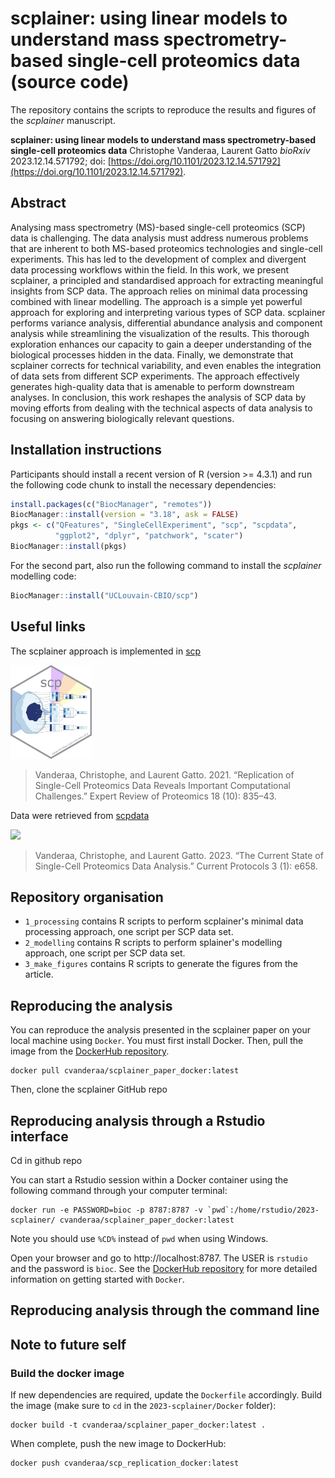 # scplainer: using linear models to understand mass spectrometry-based single-cell proteomics data (source code)

The repository contains the scripts to reproduce the results and
figures of the *scplainer* manuscript.


**scplainer: using linear models to understand mass spectrometry-based single-cell proteomics data**
Christophe Vanderaa, Laurent Gatto *bioRxiv* 2023.12.14.571792;
doi: [https://doi.org/10.1101/2023.12.14.571792](https://doi.org/10.1101/2023.12.14.571792).

## Abstract

Analysing mass spectrometry (MS)-based single-cell proteomics (SCP)
data is challenging. The data analysis must address numerous problems
that are inherent to both MS-based proteomics technologies and
single-cell experiments. This has led to the development of complex
and divergent data processing workflows within the field. In this
work, we present scplainer, a principled and standardised approach
for extracting meaningful insights from SCP data. The approach relies
on minimal data processing combined with linear modelling. The
approach is a simple yet powerful approach for exploring and
interpreting various types of SCP data. scplainer performs variance
analysis, differential abundance analysis and component analysis while
streamlining the visualization of the results. This thorough
exploration enhances our capacity to gain a deeper understanding of
the biological processes hidden in the data. Finally, we demonstrate
that scplainer corrects for technical variability, and even enables
the integration of data sets from different SCP experiments. The
approach effectively generates high-quality data that is amenable to
perform downstream analyses. In conclusion, this work reshapes the
analysis of SCP data by moving efforts from dealing with the technical
aspects of data analysis to focusing on answering biologically
relevant questions.

## Installation instructions

Participants should install a recent version of R (version >= 4.3.1)
and run the following code chunk to install the necessary
dependencies:

```r
install.packages(c("BiocManager", "remotes"))
BiocManager::install(version = "3.18", ask = FALSE)
pkgs <- c("QFeatures", "SingleCellExperiment", "scp", "scpdata",
          "ggplot2", "dplyr", "patchwork", "scater")
BiocManager::install(pkgs)
```

For the second part, also run the following command to install the
*scplainer* modelling code:

```r
BiocManager::install("UCLouvain-CBIO/scp")
```

## Useful links

The scplainer approach is implemented in
[scp](https://github.com/UCLouvain-CBIO/scp)

<img
src="https://raw.githubusercontent.com/UCLouvain-CBIO/scp/master/sticker/sticker.png"
height="150">

> Vanderaa, Christophe, and Laurent Gatto. 2021. “Replication of
> Single-Cell Proteomics Data Reveals Important Computational
> Challenges.” Expert Review of Proteomics 18 (10): 835–43.

Data were retrieved from
[scpdata](https://github.com/UCLouvain-CBIO/scpdata)

<img
src="https://raw.githubusercontent.com/UCLouvain-CBIO/scpdata/master/sticker/sticker.png"
height="150">

> Vanderaa, Christophe, and Laurent Gatto. 2023. “The Current State of
> Single-Cell Proteomics Data Analysis.” Current Protocols 3 (1):
> e658.

## Repository organisation

- `1_processing` contains R scripts to perform scplainer's minimal
  data processing approach, one script per SCP data set.
- `2_modelling` contains R scripts to perform splainer's modelling
 approach, one script per SCP data set.
- `3_make_figures` contains R scripts to generate the figures from the
  article.

## Reproducing the analysis

You can reproduce the analysis presented in the scplainer paper on
your local machine using `Docker`. You must first install Docker.
Then, pull the image from the
[DockerHub repository](https://hub.docker.com/repository/docker/cvanderaa/scplainer_paper_docker).

```
docker pull cvanderaa/scplainer_paper_docker:latest
```

Then, clone the scplainer GitHub repo


## Reproducing analysis through a Rstudio interface

Cd in github repo

You can start a Rstudio session within a Docker container using the
following command through your computer terminal:

```
docker run -e PASSWORD=bioc -p 8787:8787 -v `pwd`:/home/rstudio/2023-scplainer/ cvanderaa/scplainer_paper_docker:latest
```

Note you should use `%CD%` instead of `pwd` when using Windows.

Open your browser and go to http://localhost:8787. The USER is
`rstudio` and the password is `bioc`. See the [DockerHub
repository](https://hub.docker.com/repository/docker/cvanderaa/scplainer_paper_docker)
for more detailed information on getting started with `Docker`.

## Reproducing analysis through the command line



## Note to future self

### Build the docker image

If new dependencies are required, update the `Dockerfile` accordingly.
Build the image (make sure to `cd` in the `2023-scplainer/Docker`
folder):

```
docker build -t cvanderaa/scplainer_paper_docker:latest .
```

When complete, push the new image to DockerHub:

```
docker push cvanderaa/scp_replication_docker:latest
```
